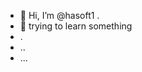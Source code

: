 - 👋 Hi, I’m @hasoft1 .
- 👀 trying to learn something 
- .
- ..
- ...

<!---
hasoft1/hasoft1 is a ✨ special ✨ repository because its `README.md` (this file) appears on your GitHub profile.
You can click the Preview link to take a look at your changes.
--->
